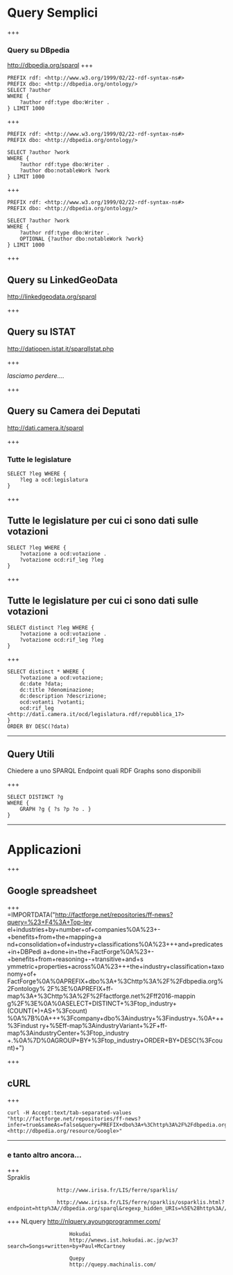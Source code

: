 # Query Semplici

+++ 

### Query su DBpedia

http://dbpedia.org/sparql
+++


	PREFIX rdf: <http://www.w3.org/1999/02/22-rdf-syntax-ns#>
	PREFIX dbo: <http://dbpedia.org/ontology/>
	SELECT ?author  
	WHERE { 
		?author rdf:type dbo:Writer . 
	} LIMIT 1000 

+++

	PREFIX rdf: <http://www.w3.org/1999/02/22-rdf-syntax-ns#>
	PREFIX dbo: <http://dbpedia.org/ontology/>
								
	SELECT ?author ?work  
	WHERE { 
		?author rdf:type dbo:Writer . 
		?author dbo:notableWork ?work 
	} LIMIT 1000 

+++

	PREFIX rdf: <http://www.w3.org/1999/02/22-rdf-syntax-ns#>
	PREFIX dbo: <http://dbpedia.org/ontology/>
								
	SELECT ?author ?work  
	WHERE { 
		?author rdf:type dbo:Writer . 
		OPTIONAL {?author dbo:notableWork ?work}  
	} LIMIT 1000 

+++

## Query su LinkedGeoData
http://linkedgeodata.org/sparql

+++

## Query su ISTAT
http://datiopen.istat.it/sparqlIstat.php

+++

_lasciamo perdere...._

+++

## Query su Camera dei Deputati
http://dati.camera.it/sparql

+++

### Tutte le legislature

	SELECT ?leg WHERE {
		?leg a ocd:legislatura
	} 

+++

## Tutte le legislature per cui ci sono dati sulle votazioni

	SELECT ?leg WHERE {
		?votazione a ocd:votazione .
		?votazione ocd:rif_leg ?leg
	}

+++

## Tutte le legislature per cui ci sono dati sulle votazioni

	SELECT distinct ?leg WHERE {
		?votazione a ocd:votazione .
		?votazione ocd:rif_leg ?leg
	}

+++

	SELECT distinct * WHERE {
		?votazione a ocd:votazione; 
		dc:date ?data; 
		dc:title ?denominazione; 
		dc:description ?descrizione;
		ocd:votanti ?votanti;
		ocd:rif_leg <http://dati.camera.it/ocd/legislatura.rdf/repubblica_17>
	} 
	ORDER BY DESC(?data)

---

## Query Utili

Chiedere a uno SPARQL Endpoint quali RDF Graphs sono disponibili

+++

	SELECT DISTINCT ?g
	WHERE {
		GRAPH ?g { ?s ?p ?o . }
	}

---						

# Applicazioni

+++

## Google spreadsheet	

+++				
					=IMPORTDATA("http://factforge.net/repositories/ff-news?query=%23+F4%3A+Top-lev
el+industries+by+number+of+companies%0A%23+-+benefits+from+the+mapping+a
nd+consolidation+of+industry+classifications%0A%23+++and+predicates+in+DBPedi
a+done+in+the+FactForge%0A%23+-+benefits+from+reasoning+-+transitive+and+s
ymmetric+properties+across%0A%23+++the+industry+classification+taxonomy+of+
FactForge%0A%0APREFIX+dbo%3A+%3Chttp%3A%2F%2Fdbpedia.org%2Fontology%
2F%3E%0APREFIX+ff-map%3A+%3Chttp%3A%2F%2Ffactforge.net%2Fff2016-mappin
g%2F%3E%0A%0ASELECT+DISTINCT+%3Ftop_industry+(COUNT(*)+AS+%3Fcount)
%0A%7B%0A+++%3Fcompany+dbo%3Aindustry+%3Findustry+.%0A+++%3Findust
ry+%5Eff-map%3AindustryVariant+%2F+ff-map%3AindustryCenter+%3Ftop_industry
+.%0A%7D%0AGROUP+BY+%3Ftop_industry+ORDER+BY+DESC(%3Fcount)+")

+++

## cURL

+++
						
	curl -H Accept:text/tab-separated-values "http://factforge.net/repositories/ff-news?infer=true&sameAs=false&query=PREFIX+dbo%3A+%3Chttp%3A%2F%2Fdbpedia.org%2Fontology%2F%3E%0ASELECT+%3Findustry+%7B%24company+dbo%3Aindustry+%3Findustry%7D%0A&$company=<http://dbpedia.org/resource/Google>"

--- 

### e tanto altro ancora...
					
+++    
					Spraklis
					
					http://www.irisa.fr/LIS/ferre/sparklis/
						
					http://www.irisa.fr/LIS/ferre/sparklis/osparklis.html?endpoint=http%3A//dbpedia.org/sparql&regexp_hidden_URIs=%5E%28http%3A//www.w3.org/2002/07/owl%23%7Chttp%3A//www.openlinksw.com/%7CnodeID%3A//%7C%23%7Chttp%3A//www.wikidata.org/%29

+++
NLquery
						http://nlquery.ayoungprogrammer.com/
						
						Hokudai
						http://wnews.ist.hokudai.ac.jp/wc3?search=Songs+written+by+Paul+McCartney
						
						Quepy
						http://quepy.machinalis.com/
